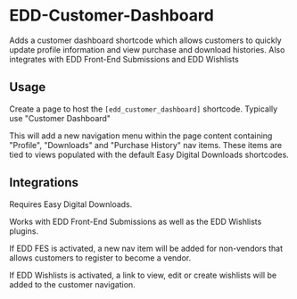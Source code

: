 EDD-Customer-Dashboard
======================

Adds a customer dashboard shortcode which allows customers to quickly update profile information and view purchase and download histories. Also integrates with EDD Front-End Submissions and EDD Wishlists

## Usage
Create a page to host the `[edd_customer_dashboard]` shortcode. Typically use "Customer Dashboard"

This will add a new navigation menu within the page content containing "Profile", "Downloads" and "Purchase History" nav items. These items are tied to views populated with the default Easy Digital Downloads shortcodes.

## Integrations
Requires Easy Digital Downloads.

Works with EDD Front-End Submissions as well as the EDD Wishlists plugins. 

If EDD FES is activated, a new nav item will be added for non-vendors that allows customers to register to become a vendor.

If EDD Wishlists is activated, a link to view, edit or create wishlists will be added to the customer navigation.
